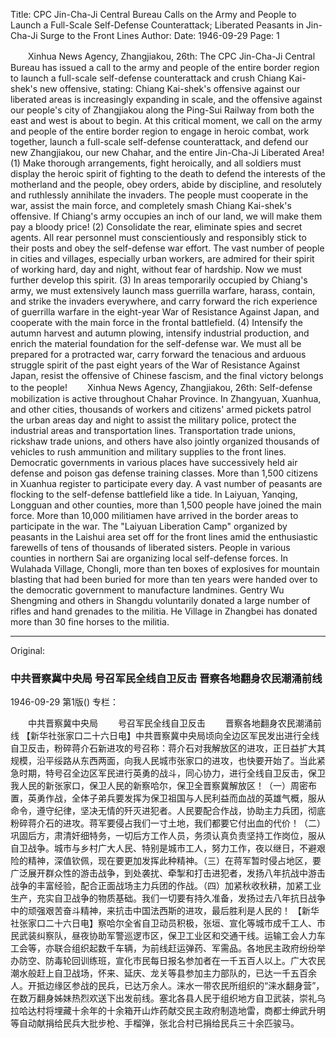 Title: CPC Jin-Cha-Ji Central Bureau Calls on the Army and People to Launch a Full-Scale Self-Defense Counterattack; Liberated Peasants in Jin-Cha-Ji Surge to the Front Lines
Author:
Date: 1946-09-29
Page: 1

　　Xinhua News Agency, Zhangjiakou, 26th: The CPC Jin-Cha-Ji Central Bureau has issued a call to the army and people of the entire border region to launch a full-scale self-defense counterattack and crush Chiang Kai-shek's new offensive, stating: Chiang Kai-shek's offensive against our liberated areas is increasingly expanding in scale, and the offensive against our people's city of Zhangjiakou along the Ping-Sui Railway from both the east and west is about to begin. At this critical moment, we call on the army and people of the entire border region to engage in heroic combat, work together, launch a full-scale self-defense counterattack, and defend our new Zhangjiakou, our new Chahar, and the entire Jin-Cha-Ji Liberated Area! (1) Make thorough arrangements, fight heroically, and all soldiers must display the heroic spirit of fighting to the death to defend the interests of the motherland and the people, obey orders, abide by discipline, and resolutely and ruthlessly annihilate the invaders. The people must cooperate in the war, assist the main force, and completely smash Chiang Kai-shek's offensive. If Chiang's army occupies an inch of our land, we will make them pay a bloody price! (2) Consolidate the rear, eliminate spies and secret agents. All rear personnel must conscientiously and responsibly stick to their posts and obey the self-defense war effort. The vast number of people in cities and villages, especially urban workers, are admired for their spirit of working hard, day and night, without fear of hardship. Now we must further develop this spirit. (3) In areas temporarily occupied by Chiang's army, we must extensively launch mass guerrilla warfare, harass, contain, and strike the invaders everywhere, and carry forward the rich experience of guerrilla warfare in the eight-year War of Resistance Against Japan, and cooperate with the main force in the frontal battlefield. (4) Intensify the autumn harvest and autumn plowing, intensify industrial production, and enrich the material foundation for the self-defense war. We must all be prepared for a protracted war, carry forward the tenacious and arduous struggle spirit of the past eight years of the War of Resistance Against Japan, resist the offensive of Chinese fascism, and the final victory belongs to the people!
　　Xinhua News Agency, Zhangjiakou, 26th: Self-defense mobilization is active throughout Chahar Province. In Zhangyuan, Xuanhua, and other cities, thousands of workers and citizens' armed pickets patrol the urban areas day and night to assist the military police, protect the industrial areas and transportation lines. Transportation trade unions, rickshaw trade unions, and others have also jointly organized thousands of vehicles to rush ammunition and military supplies to the front lines. Democratic governments in various places have successively held air defense and poison gas defense training classes. More than 1,500 citizens in Xuanhua register to participate every day. A vast number of peasants are flocking to the self-defense battlefield like a tide. In Laiyuan, Yanqing, Longguan and other counties, more than 1,500 people have joined the main force. More than 10,000 militiamen have arrived in the border areas to participate in the war. The "Laiyuan Liberation Camp" organized by peasants in the Laishui area set off for the front lines amid the enthusiastic farewells of tens of thousands of liberated sisters. People in various counties in northern Sai are organizing local self-defense forces. In Wulahada Village, Chongli, more than ten boxes of explosives for mountain blasting that had been buried for more than ten years were handed over to the democratic government to manufacture landmines. Gentry Wu Shengming and others in Shangdu voluntarily donated a large number of rifles and hand grenades to the militia. He Village in Zhangbei has donated more than 30 fine horses to the militia.



<hr /> 

Original: 


### 中共晋察冀中央局  号召军民全线自卫反击  晋察各地翻身农民潮涌前线

1946-09-29
第1版()
专栏：

　　中共晋察冀中央局
　　号召军民全线自卫反击
　　晋察各地翻身农民潮涌前线
    【新华社张家口二十六日电】中共晋察冀中央局顷向全边区军民发出进行全线自卫反击，粉碎蒋介石新进攻的号召称：蒋介石对我解放区的进攻，正日益扩大其规模，沿平绥路从东西两面，向我人民城市张家口的进攻，也快要开始了。当此紧急时期，特号召全边区军民进行英勇的战斗，同心协力，进行全线自卫反击，保卫我人民的新张家口，保卫人民的新察哈尔，保卫全晋察冀解放区！（一）周密布置，英勇作战，全体子弟兵要发挥为保卫祖国与人民利益而血战的英雄气概，服从命令，遵守纪律，坚决无情的歼灭进犯者。人民要配合作战，协助主力兵团，彻底粉碎蒋介石的进攻。蒋军要侵占我们一寸土地，我们都要它付出血的代价！（二）巩固后方，肃清奸细特务，一切后方工作人员，务须认真负责坚持工作岗位，服从自卫战争。城市与乡村广大人民、特别是城市工人，努力工作，夜以继日，不避艰险的精神，深值钦佩，现在要更加发挥此种精神。（三）在蒋军暂时侵占地区，要广泛展开群众性的游击战争，到处袭扰、牵掣和打击进犯者，发扬八年抗战中游击战争的丰富经验，配合正面战场主力兵团的作战。（四）加紧秋收秋耕，加紧工业生产，充实自卫战争的物质基础。我们一切要有持久准备，发扬过去八年抗日战争中的顽强艰苦奋斗精神，来抗击中国法西斯的进攻，最后胜利是人民的！
    【新华社张家口二十六日电】察哈尔全省自卫动员积极，张垣、宣化等城市成千工人、市民武装纠察队，昼夜协助军警巡逻市区，保卫工业区和交通干线。运输工会人力车工会等，亦联合组织起数千车辆，为前线赶运弹药、军需品。各地民主政府纷纷举办防空、防毒轮回训练班，宣化市民每日报名参加者在一千五百人以上。广大农民潮水般赶上自卫战场，怀来、延庆、龙关等县参加主力部队的，已达一千五百余人。开抵边缘区参战的民兵，已达万余人。涞水一带农民所组织的“涞水翻身营”，在数万翻身姊妹热烈欢送下出发前线。塞北各县人民于组织地方自卫武装，崇礼乌拉哈达村将埋藏十余年的十余箱开山炸药献交民主政府制造地雷，商都士绅武升明等自动献捐给民兵大批步枪、手榴弹，张北合村已捐给民兵三十余匹骏马。
